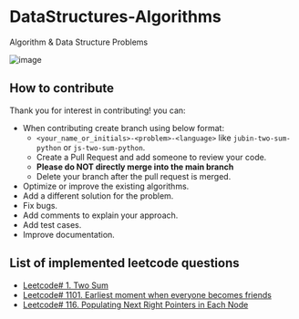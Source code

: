 # DataStructures-Algorithms
Algorithm &amp; Data Structure Problems

![image](https://user-images.githubusercontent.com/18559677/128771297-2e6e9aaf-adff-43be-afd8-0a0031b101af.png)

## How to contribute
Thank you for interest in contributing! you can:
- When contributing create branch using below format:
  - `<your_name_or_initials>-<problem>-<language>` like `jubin-two-sum-python` or `js-two-sum-python`.
  - Create a Pull Request and add someone to review your code.
  - **Please do NOT directly merge into the main branch**
  - Delete your branch after the pull request is merged.
- Optimize or improve the existing algorithms.
- Add a different solution for the problem.
- Fix bugs.
- Add comments to explain your approach.
- Add test cases.
- Improve documentation.

## List of implemented leetcode questions
- [Leetcode# 1. Two Sum](https://github.com/jubins/DataStructures-Algorithms/blob/master/Python/two_sum.py)
- [Leetcode# 1101. Earliest moment when everyone becomes friends](https://github.com/jubins/DataStructures-Algorithms/blob/master/Python/friends_connection.py)
- [Leetcode# 116. Populating Next Right Pointers in Each Node](https://github.com/jubins/DataStructures-Algorithms/blob/master/Python/populating_next_right_pointer.py)
